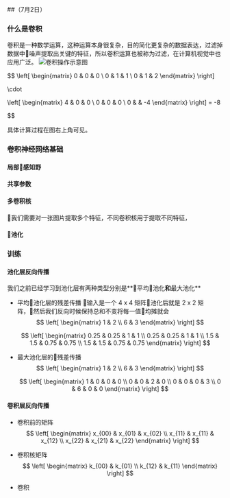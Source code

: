 ##（7月2日）
### 什么是卷积
卷积是一种数学运算，这种运算本身很复杂，目的简化更复杂的数据表达，过滤掉数据中噪声提取出关键的特征，所以卷积运算也被称为过滤，在计算机视觉中也应用广泛。
![卷积操作示意图](https://upload-images.jianshu.io/upload_images/8207483-4088db2e29f35319.jpg?imageMogr2/auto-orient/strip%7CimageView2/2/w/1240)

 
$$
 \left[
 \begin{matrix}
   0 & 0 & 0 \\
   0 & 1 & 1 \\
   0 & 1 & 2
  \end{matrix}
  \right] 
  
  \cdot

 \left[
 \begin{matrix}
   4 & 0 & 0 \\
   0 & 0 & 0 \\
   0 &  & -4
  \end{matrix}
  \right] 
= -8
  
$$

具体计算过程在图右上角可见。

### 卷积神经网络基础
#### 局部感知野
#### 共享参数
#### 多卷积核
我们需要对一张图片提取多个特征，不同卷积核用于提取不同特征，
#### 池化
### 训练
#### 池化层反向传播
我们之前已经学习到池化层有两种类型分别是**平均池化**和**最大池化**
- 平均池化层的残差传播
输入是一个 4 x 4 矩阵池化后就是 2 x 2 矩阵，然后我们反向时候保持总和不变将每一值均摊就会
$$
 \left[
 \begin{matrix}
   1 & 2  \\
   6 & 3 
  \end{matrix}
  \right] 
  $$

  $$
 \left[
 \begin{matrix}
   0.25 & 0.25 & 1 & 1  \\
   0.25 & 0.25 & 1 & 1  \\
   1.5 & 1.5 & 0.75 & 0.75 \\ 
   1.5 & 1.5 & 0.75 & 0.75  
  \end{matrix}
  \right]
  $$
- 最大池化层的残差传播
$$
 \left[
 \begin{matrix}
   1 & 2  \\
   6 & 3 
  \end{matrix}
  \right] 
  $$

  $$
 \left[
 \begin{matrix}
   1 & 0 & 0 & 0  \\
   0 & 0 & 2 & 0  \\
   0 & 0 & 0 & 3 \\ 
   0 & 6 & 0 & 0  
  \end{matrix}
  \right]
  $$

#### 卷积层反向传播
- 卷积前的矩阵
$$
 \left[
 \begin{matrix}
   x_{00} & x_{01} & x_{02}   \\
   x_{11} & x_{11} & x_{12}   \\
   x_{22} & x_{21} & x_{22}   
  \end{matrix}
  \right]
$$
- 卷积核矩阵
$$
 \left[
 \begin{matrix}
   k_{00} & k_{01}    \\
   k_{12} & k_{11}    
  \end{matrix}
  \right]
$$

- 卷积